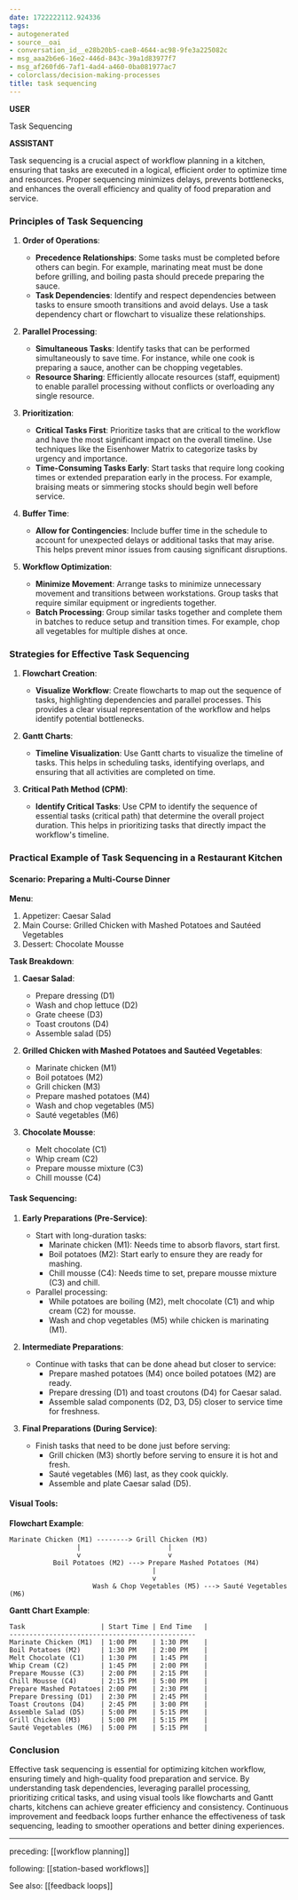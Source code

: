 ```yaml
---
date: 1722222112.924336
tags:
- autogenerated
- source__oai
- conversation_id__e28b20b5-cae8-4644-ac98-9fe3a225082c
- msg_aaa2b6e6-16e2-446d-843c-39a1d83977f7
- msg_af260fd6-7af1-4ad4-a460-0ba081977ac7
- colorclass/decision-making-processes
title: task sequencing
---
```


**USER**

Task Sequencing


**ASSISTANT**

Task sequencing is a crucial aspect of workflow planning in a kitchen, ensuring that tasks are executed in a logical, efficient order to optimize time and resources. Proper sequencing minimizes delays, prevents bottlenecks, and enhances the overall efficiency and quality of food preparation and service.

### Principles of Task Sequencing

1. **Order of Operations**:
    - **Precedence Relationships**: Some tasks must be completed before others can begin. For example, marinating meat must be done before grilling, and boiling pasta should precede preparing the sauce.
    - **Task Dependencies**: Identify and respect dependencies between tasks to ensure smooth transitions and avoid delays. Use a task dependency chart or flowchart to visualize these relationships.

2. **Parallel Processing**:
    - **Simultaneous Tasks**: Identify tasks that can be performed simultaneously to save time. For instance, while one cook is preparing a sauce, another can be chopping vegetables.
    - **Resource Sharing**: Efficiently allocate resources (staff, equipment) to enable parallel processing without conflicts or overloading any single resource.

3. **Prioritization**:
    - **Critical Tasks First**: Prioritize tasks that are critical to the workflow and have the most significant impact on the overall timeline. Use techniques like the Eisenhower Matrix to categorize tasks by urgency and importance.
    - **Time-Consuming Tasks Early**: Start tasks that require long cooking times or extended preparation early in the process. For example, braising meats or simmering stocks should begin well before service.

4. **Buffer Time**:
    - **Allow for Contingencies**: Include buffer time in the schedule to account for unexpected delays or additional tasks that may arise. This helps prevent minor issues from causing significant disruptions.

5. **Workflow Optimization**:
    - **Minimize Movement**: Arrange tasks to minimize unnecessary movement and transitions between workstations. Group tasks that require similar equipment or ingredients together.
    - **Batch Processing**: Group similar tasks together and complete them in batches to reduce setup and transition times. For example, chop all vegetables for multiple dishes at once.

### Strategies for Effective Task Sequencing

1. **Flowchart Creation**:
    - **Visualize Workflow**: Create flowcharts to map out the sequence of tasks, highlighting dependencies and parallel processes. This provides a clear visual representation of the workflow and helps identify potential bottlenecks.

2. **Gantt Charts**:
    - **Timeline Visualization**: Use Gantt charts to visualize the timeline of tasks. This helps in scheduling tasks, identifying overlaps, and ensuring that all activities are completed on time.

3. **Critical Path Method (CPM)**:
    - **Identify Critical Tasks**: Use CPM to identify the sequence of essential tasks (critical path) that determine the overall project duration. This helps in prioritizing tasks that directly impact the workflow's timeline.

### Practical Example of Task Sequencing in a Restaurant Kitchen

#### Scenario: Preparing a Multi-Course Dinner

**Menu**:
1. Appetizer: Caesar Salad
2. Main Course: Grilled Chicken with Mashed Potatoes and Sautéed Vegetables
3. Dessert: Chocolate Mousse

**Task Breakdown**:

1. **Caesar Salad**:
    - Prepare dressing (D1)
    - Wash and chop lettuce (D2)
    - Grate cheese (D3)
    - Toast croutons (D4)
    - Assemble salad (D5)

2. **Grilled Chicken with Mashed Potatoes and Sautéed Vegetables**:
    - Marinate chicken (M1)
    - Boil potatoes (M2)
    - Grill chicken (M3)
    - Prepare mashed potatoes (M4)
    - Wash and chop vegetables (M5)
    - Sauté vegetables (M6)

3. **Chocolate Mousse**:
    - Melt chocolate (C1)
    - Whip cream (C2)
    - Prepare mousse mixture (C3)
    - Chill mousse (C4)

#### Task Sequencing:

1. **Early Preparations (Pre-Service)**:
    - Start with long-duration tasks:
        - Marinate chicken (M1): Needs time to absorb flavors, start first.
        - Boil potatoes (M2): Start early to ensure they are ready for mashing.
        - Chill mousse (C4): Needs time to set, prepare mousse mixture (C3) and chill.
    - Parallel processing:
        - While potatoes are boiling (M2), melt chocolate (C1) and whip cream (C2) for mousse.
        - Wash and chop vegetables (M5) while chicken is marinating (M1).

2. **Intermediate Preparations**:
    - Continue with tasks that can be done ahead but closer to service:
        - Prepare mashed potatoes (M4) once boiled potatoes (M2) are ready.
        - Prepare dressing (D1) and toast croutons (D4) for Caesar salad.
        - Assemble salad components (D2, D3, D5) closer to service time for freshness.

3. **Final Preparations (During Service)**:
    - Finish tasks that need to be done just before serving:
        - Grill chicken (M3) shortly before serving to ensure it is hot and fresh.
        - Sauté vegetables (M6) last, as they cook quickly.
        - Assemble and plate Caesar salad (D5).

#### Visual Tools:

**Flowchart Example**:

```plaintext
Marinate Chicken (M1) --------> Grill Chicken (M3)
                 |                      |
                 v                      v
           Boil Potatoes (M2) ---> Prepare Mashed Potatoes (M4)
                                    |
                                    v
                     Wash & Chop Vegetables (M5) ---> Sauté Vegetables (M6)
```

**Gantt Chart Example**:

```plaintext
Task                   | Start Time | End Time   |
-----------------------------------------------
Marinate Chicken (M1)  | 1:00 PM    | 1:30 PM    |
Boil Potatoes (M2)     | 1:30 PM    | 2:00 PM    |
Melt Chocolate (C1)    | 1:30 PM    | 1:45 PM    |
Whip Cream (C2)        | 1:45 PM    | 2:00 PM    |
Prepare Mousse (C3)    | 2:00 PM    | 2:15 PM    |
Chill Mousse (C4)      | 2:15 PM    | 5:00 PM    |
Prepare Mashed Potatoes| 2:00 PM    | 2:30 PM    |
Prepare Dressing (D1)  | 2:30 PM    | 2:45 PM    |
Toast Croutons (D4)    | 2:45 PM    | 3:00 PM    |
Assemble Salad (D5)    | 5:00 PM    | 5:15 PM    |
Grill Chicken (M3)     | 5:00 PM    | 5:15 PM    |
Sauté Vegetables (M6)  | 5:00 PM    | 5:15 PM    |
```

### Conclusion

Effective task sequencing is essential for optimizing kitchen workflow, ensuring timely and high-quality food preparation and service. By understanding task dependencies, leveraging parallel processing, prioritizing critical tasks, and using visual tools like flowcharts and Gantt charts, kitchens can achieve greater efficiency and consistency. Continuous improvement and feedback loops further enhance the effectiveness of task sequencing, leading to smoother operations and better dining experiences.


---

preceding: [[workflow planning]]  


following: [[station-based workflows]]

See also: [[feedback loops]]